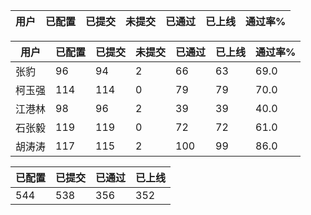 | 用户 | 已配置 | 已提交 |未提交 | 已通过 | 已上线 | 通过率% |
|----|----|----|----|----|----|----|




| 用户 | 已配置 | 已提交 |未提交 | 已通过 | 已上线 | 通过率% |
|----|----|----|----|----|----|----|
| 张豹 | 96 | 94 | 2 | 66 | 63 | 69.0 |
| 柯玉强 | 114 | 114 | 0 | 79 | 79 | 70.0 |
| 江港林 | 98 | 96 | 2 | 39 | 39 | 40.0 |
| 石张毅 | 119 | 119 | 0 | 72 | 72 | 61.0 |
| 胡涛涛 | 117 | 115 | 2 | 100 | 99 | 86.0 |




| 已配置 | 已提交 | 已通过 | 已上线 |
|----|----|----|----|
| 544 | 538 | 356 | 352 |